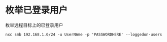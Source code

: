 # 枚举已登录用户

枚举远程目标上的已登录用户

```
nxc smb 192.168.1.0/24 -u UserNAme -p 'PASSWORDHERE' --loggedon-users
```
